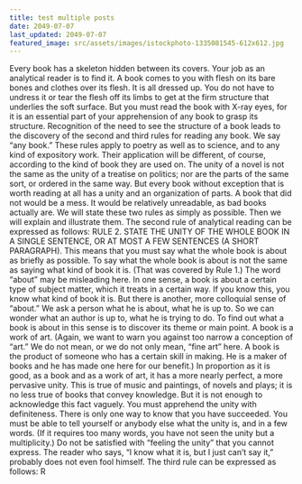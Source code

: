 ```yaml
---
title: test multiple posts
date: 2049-07-07
last_updated: 2049-07-07
featured_image: src/assets/images/istockphoto-1335081545-612x612.jpg
---
```


Every book has a skeleton hidden between its covers. Your job as an
analytical reader is to find it.
A book comes to you with flesh on its bare bones and clothes over its
flesh. It is all dressed up. You do not have to undress it or tear the flesh
off its limbs to get at the firm structure that underlies the soft surface.
But you must read the book with X-ray eyes, for it is an essential part of
your apprehension of any book to grasp its structure.
Recognition of the need to see the structure of a book leads to the
discovery of the second and third rules for reading any book. We say
“any book.” These rules apply to poetry as well as to science, and to any
kind of expository work. Their application will be different, of course,
according to the kind of book they are used on. The unity of a novel is
not the same as the unity of a treatise on politics; nor are the parts of
the same sort, or ordered in the same way. But every book without
exception that is worth reading at all has a unity and an organization of
parts. A book that did not would be a mess. It would be relatively
unreadable, as bad books actually are.
We will state these two rules as simply as possible. Then we will
explain and illustrate them.
The second rule of analytical reading can be expressed as follows:
RULE 2. STATE THE UNITY OF THE WHOLE BOOK IN A SINGLE SENTENCE, OR AT
MOST A FEW SENTENCES (A SHORT PARAGRAPH).
This means that you must say what the whole book is about as
briefly as possible. To say what the whole book is about is not the same
as saying what kind of book it is. (That was covered by Rule 1.) The
word “about” may be misleading here. In one sense, a book is about a
certain type of subject matter, which it treats in a certain way. If you
know this, you know what kind of book it is. But there is another, more
colloquial sense of “about.” We ask a person what he is about, what he
is up to. So we can wonder what an author is up to, what he is trying to
do. To find out what a book is about in this sense is to discover its theme
or main point.
A book is a work of art. (Again, we want to warn you against too
narrow a conception of “art.” We do not mean, or we do not only mean,
“fine art” here. A book is the product of someone who has a certain skill
in making. He is a maker of books and he has made one here for our
benefit.) In proportion as it is good, as a book and as a work of art, it
has a more nearly perfect, a more pervasive unity. This is true of music
and paintings, of novels and plays; it is no less true of books that convey
knowledge.
But it is not enough to acknowledge this fact vaguely. You must
apprehend the unity with definiteness. There is only one way to know
that you have succeeded. You must be able to tell yourself or anybody
else what the unity is, and in a few words. (If it requires too many
words, you have not seen the unity but a multiplicity.) Do not be
satisfied with “feeling the unity” that you cannot express. The reader
who says, “I know what it is, but I just can’t say it,” probably does not
even fool himself.
The third rule can be expressed as follows: R